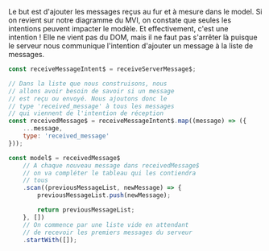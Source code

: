 Le but est d'ajouter les messages reçus au fur et à mesure dans le model. Si on revient sur notre diagramme du MVI, on constate que seules les intentions peuvent impacter le modèle. Et effectivement, c'est une intention&nbsp;! Elle ne vient pas du DOM, mais il ne faut pas s'arrêter là puisque le serveur nous communique l'intention d'ajouter un message à la liste de messages.

```js
const receiveMessageIntent$ = receiveServerMessage$;

// Dans la liste que nous construisons, nous
// allons avoir besoin de savoir si un message
// est reçu ou envoyé. Nous ajoutons donc le
// type 'received_message' à tous les messages
// qui viennent de l'intention de réception
const receivedMessage$ = receiveMessageIntent$.map((message) => ({
	...message,
	type: 'received_message'
}));

const model$ = receivedMessage$
	// A chaque nouveau message dans receivedMessage$
	// on va compléter le tableau qui les contiendra
	// tous
	.scan((previousMessageList, newMessage) => {
		previousMessageList.push(newMessage);

		return previousMessageList;
	}, [])
	// On commence par une liste vide en attendant
	// de recevoir les premiers messages du serveur
	.startWith([]);
```

